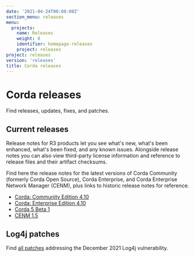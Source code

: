 ```yaml
---
date: '2021-04-24T00:00:00Z'
section_menu: releases
menu:
  projects:
    name: Releases
    weight: 8
    identifier: homepage-releases
    project: releases
project: releases
version: 'releases'
title: Corda releases
---
```


# Corda releases

Find releases, updates, fixes, and patches.

## Current releases

Release notes for R3 products let you see what's new, what's been enhanced, what's been fixed, and any known issues. Alongside release notes you can also view third-party license information and reference to release files and their artifact checksums.

Find here the release notes for the latest versions of Corda Community (formerly Corda Open Source), Corda Enterprise, and Corda Enterprise Network Manager (CENM), plus links to historic release notes for reference.

* [Corda: Community Edition 4.10](../../en/release-notes/corda-community-4.10.md)
* [Corda: Enterprise Edition 4.10](../../en/release-notes/corda-enterprise-4.10.md)
* [Corda 5 Beta 1](../../en/platform/corda/5.0-beta/release-notes/release-notes-c5-1.1.md)
* [CENM 1.5](../../en/release-notes/cenm-1.5.md)

## Log4j patches
Find [all patches](../../en/release-notes/log4j-patches.md) addressing the December 2021 Log4j vulnerability.

